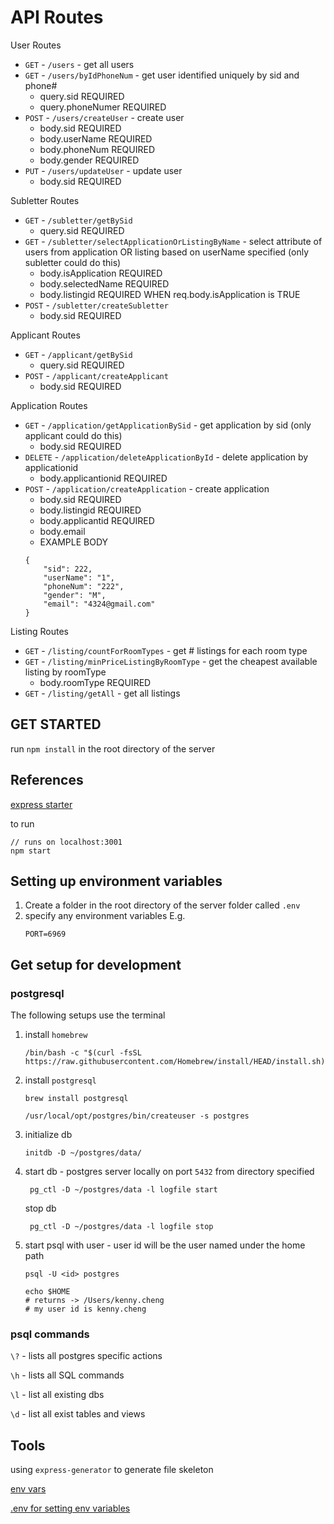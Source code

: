 # API Routes
User Routes
- `GET` - `/users` - get all users
- `GET` - `/users/byIdPhoneNum` - get user identified uniquely by sid and phone#
    * query.sid REQUIRED
    * query.phoneNumer REQUIRED
- `POST` - `/users/createUser` - create user
    * body.sid REQUIRED
    * body.userName REQUIRED
    * body.phoneNum REQUIRED
    * body.gender REQUIRED
- `PUT` - `/users/updateUser` - update user
    * body.sid REQUIRED 

Subletter Routes
- `GET` - `/subletter/getBySid`
    * query.sid REQUIRED 
- `GET` - `/subletter/selectApplicationOrListingByName` - select attribute of users from application OR listing based on userName specified (only subletter could do this)
    * body.isApplication REQUIRED 
    * body.selectedName REQUIRED  
    * body.listingid REQUIRED WHEN req.body.isApplication is TRUE
- `POST` - `/subletter/createSubletter`
    * body.sid REQUIRED 

Applicant Routes
- `GET` - `/applicant/getBySid`
    * query.sid REQUIRED 
- `POST` - `/applicant/createApplicant`
    * body.sid REQUIRED 

Application Routes
- `GET` - `/application/getApplicationBySid` - get application by sid (only applicant could do this)
    * body.sid REQUIRED 
- `DELETE` - `/application/deleteApplicationById` - delete application by applicationid
    * body.applicantionid REQUIRED  
- `POST` - `/application/createApplication` - create application
    * body.sid REQUIRED 
    * body.listingid REQUIRED  
    * body.applicantid REQUIRED  
    * body.email
    * EXAMPLE BODY
    ```
    {
        "sid": 222,
        "userName": "1",
        "phoneNum": "222",
        "gender": "M",
        "email": "4324@gmail.com"
    }
    ```

Listing Routes
- `GET` - `/listing/countForRoomTypes` - get # listings for each room type
- `GET` - `/listing/minPriceListingByRoomType` - get the cheapest available listing by roomType
    * body.roomType REQUIRED
- `GET` - `/listing/getAll` - get all listings
        


## GET STARTED
run `npm install` in the root directory of the server

## References
[express starter](https://expressjs.com/en/starter/installing.html)

to run
```
// runs on localhost:3001
npm start
```

## Setting up environment variables
1. Create a folder in the root directory of the server folder called `.env`
2. specify any environment variables E.g.
    ```
    PORT=6969
    ```

## Get setup for development
### postgresql
The following setups use the terminal
1. install `homebrew`
    ```
    /bin/bash -c "$(curl -fsSL https://raw.githubusercontent.com/Homebrew/install/HEAD/install.sh)"
    ```
2. install `postgresql`
    ```
    brew install postgresql
    ```
    ```
    /usr/local/opt/postgres/bin/createuser -s postgres
    ```
3. initialize db
    ```
    initdb -D ~/postgres/data/
    ```
4. start db - postgres server locally on port `5432` from directory specified
    ```
     pg_ctl -D ~/postgres/data -l logfile start
    ```
    stop db
    ```
     pg_ctl -D ~/postgres/data -l logfile stop
    ```
5. start psql with user - user id will be the user named under the home path
    ```
    psql -U <id> postgres
    ```

    ```
    echo $HOME
    # returns -> /Users/kenny.cheng
    # my user id is kenny.cheng
    ```


### psql commands
`\?` - lists all postgres specific actions

`\h` - lists all SQL commands

`\l` - list all existing dbs

`\d` - list all exist tables and views

## Tools
using `express-generator` to generate file skeleton

[env vars](https://stackoverflow.com/questions/22312671/setting-environment-variables-for-node-to-retrieve)

[.env for setting env variables](https://github.com/motdotla/dotenv)

